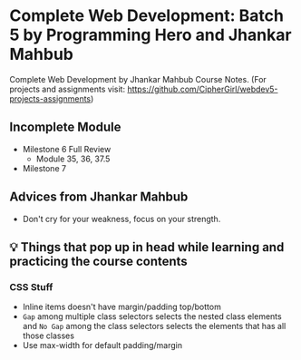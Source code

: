 # Complete Web Development: Batch 5 by Programming Hero and Jhankar Mahbub

Complete Web Development by Jhankar Mahbub Course Notes. (For projects and assignments visit: <https://github.com/CipherGirl/webdev5-projects-assignments>)

## Incomplete Module

* Milestone 6 Full Review
  * Module 35, 36, 37.5
* Milestone 7

## Advices from Jhankar Mahbub

* Don't cry for your weakness, focus on your strength.

## 💡 Things that pop up in head while learning and practicing the course contents

### CSS Stuff

* Inline items doesn't have margin/padding top/bottom
* `Gap` among multiple class selectors selects the nested class elements and `No Gap` among the class selectors selects the elements that has all those classes
* Use max-width for default padding/margin

